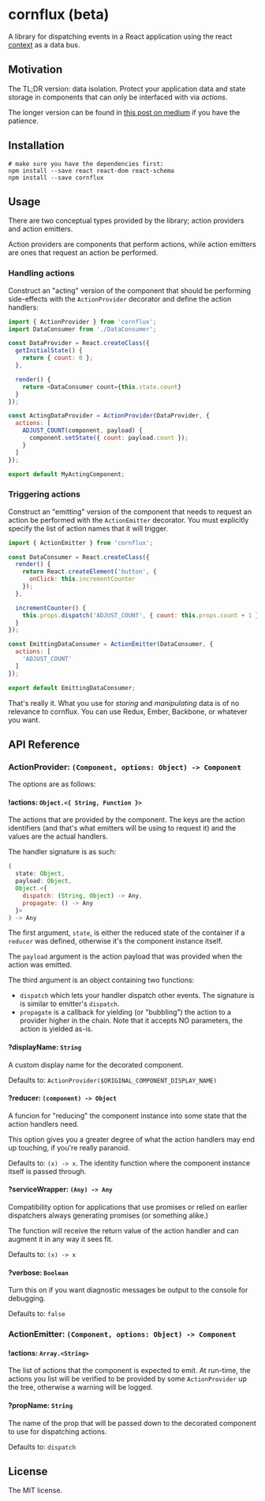 # cornflux (beta)

A library for dispatching events in a React application using the react [context](https://facebook.github.io/react/docs/context.html) as a data bus.

## Motivation

The TL;DR version: data isolation. Protect your application data and state 
storage in components that can only be interfaced with via _actions_.

The longer version can be found in [this post on medium](https://medium.com/@amireh/on-privacy-with-react-context-aa77ffd08509#.qz4awmpol)
if you have the patience.

## Installation

```shell
# make sure you have the dependencies first:
npm install --save react react-dom react-schema
npm install --save cornflux
```

## Usage

There are two conceptual types provided by the library; action providers and
action emitters.

Action providers are components that perform actions, while action emitters
are ones that request an action be performed.

### Handling actions

Construct an "acting" version of the component that should be performing 
side-effects with the `ActionProvider` decorator and define the action 
handlers:

```javascript
import { ActionProvider } from 'cornflux';
import DataConsumer from './DataConsumer';

const DataProvider = React.createClass({
  getInitialState() {
    return { count: 0 };
  },

  render() {
    return <DataConsumer count={this.state.count}
  }
});

const ActingDataProvider = ActionProvider(DataProvider, {
  actions: [
    ADJUST_COUNT(component, payload) {
      component.setState({ count: payload.count });
    }
  ]
});

export default MyActingComponent;
```

### Triggering actions

Construct an "emitting" version of the component that needs to request an 
action be performed with the `ActionEmitter` decorator. You must explicitly 
specify the list of action names that it will trigger.

```javascript
import { ActionEmitter } from 'cornflux';

const DataConsumer = React.createClass({
  render() {
    return React.createElement('button', {
      onClick: this.incrementCounter
    });
  },

  incrementCounter() {
    this.props.dispatch('ADJUST_COUNT', { count: this.props.count + 1 });
  }
});

const EmittingDataConsumer = ActionEmitter(DataConsumer, {
  actions: [
    'ADJUST_COUNT'
  ]
});

export default EmittingDataConsumer;
```

That's really it. What you use for _storing_ and _manipulating_ data is of no
relevance to cornflux. You can use Redux, Ember, Backbone, or whatever you 
want.

## API Reference

### ActionProvider: `(Component, options: Object) -> Component`

The options are as follows:

#### !actions: `Object.<{ String, Function }>`

The actions that are provided by the component. The keys are the action 
identifiers (and that's what emitters will be using to request it) and the
values are the actual handlers.

The handler signature is as such:

```javascript
(
  state: Object,
  payload: Object,
  Object.<{
    dispatch: (String, Object) -> Any,
    propagate: () -> Any
  }>
) -> Any
```

The first argument, `state`, is either the reduced state of the container
if a `reducer` was defined, otherwise it's the component instance itself.

The `payload` argument is the action payload that was provided when the action
was emitted.

The third argument is an object containing two functions:

- `dispatch` which lets your handler dispatch other events. The signature is
  is similar to emitter's `dispatch`.
- `propagate` is a callback for yielding (or "bubbling") the action to a 
  provider higher in the chain. Note that it accepts NO parameters, the action
  is yielded as-is.

#### ?displayName: `String`

A custom display name for the decorated component.

Defaults to: `ActionProvider($ORIGINAL_COMPONENT_DISPLAY_NAME)`

#### ?reducer: `(component) -> Object`

A funcion for "reducing" the component instance into some state that the action
handlers need.

This option gives you a greater degree of what the action handlers may end up
touching, if you're really paranoid.

Defaults to: `(x) -> x`. The identity function where the component instance 
itself is passed through.

#### ?serviceWrapper: `(Any) -> Any`

Compatibility option for applications that use promises or relied on earlier
dispatchers always generating promises (or something alike.)

The function will receive the return value of the action handler and can
augment it in any way it sees fit.

Defaults to: `(x) -> x`

#### ?verbose: `Boolean`

Turn this on if you want diagnostic messages be output to the console for 
debugging.

Defaults to: `false`

### ActionEmitter: `(Component, options: Object) -> Component`

#### !actions: `Array.<String>`

The list of actions that the component is expected to emit. At run-time, the
actions you list will be verified to be provided by some `ActionProvider` up
the tree, otherwise a warning will be logged.

#### ?propName: `String`

The name of the prop that will be passed down to the decorated component to
use for dispatching actions.

Defaults to: `dispatch`

## License

The MIT license.
